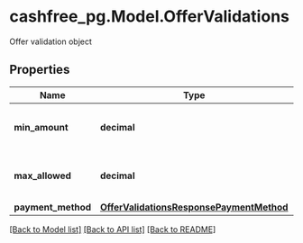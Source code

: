 # cashfree_pg.Model.OfferValidations
Offer validation object

## Properties

Name | Type | Description | Notes
------------ | ------------- | ------------- | -------------
**min_amount** | **decimal** | Minimum Amount for Offer to be Applicable | [optional] 
**max_allowed** | **decimal** | Maximum Amount for Offer to be Applicable | 
**payment_method** | [**OfferValidationsResponsePaymentMethod**](OfferValidationsResponsePaymentMethod.md) |  | 

[[Back to Model list]](../README.md#documentation-for-models) [[Back to API list]](../README.md#documentation-for-api-endpoints) [[Back to README]](../README.md)

